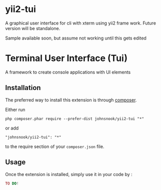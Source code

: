# yii2-tui
A graphical user interface for cli with xterm using yii2 frame work.  Future version will be standalone.

Sample available soon, but assume not working until this gets edited


Terminal User Interface (Tui)
========================
A framework to create console applications with UI elements

Installation
------------

The preferred way to install this extension is through [composer](http://getcomposer.org/download/).

Either run

```
php composer.phar require --prefer-dist johnsnook/yii2-tui "*"
```

or add

```
"johnsnook/yii2-tui": "*"
```

to the require section of your `composer.json` file.


Usage
-----

Once the extension is installed, simply use it in your code by  :

```php
TO DO!

